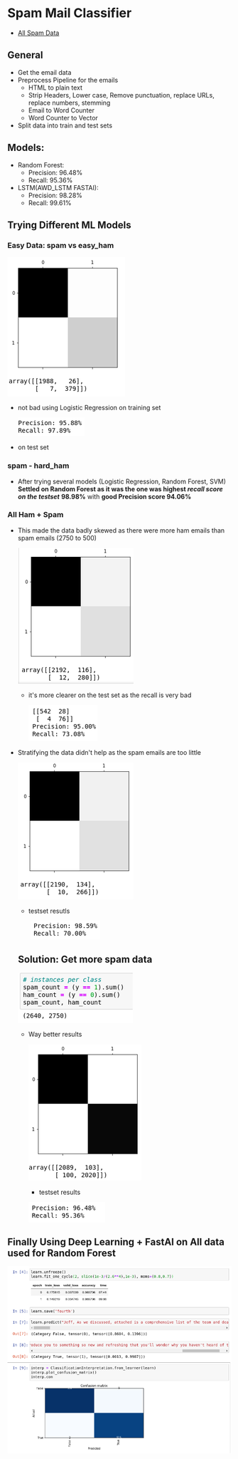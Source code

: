 # Spam Mail Classifier
- [All Spam Data](http://zacstewart.com/2015/04/28/document-classification-with-scikit-learn.html)


## General 

- Get the email data
- Preprocess Pipeline for the emails 
  - HTML to plain text
  - Strip Headers, Lower case, Remove punctuation, replace URLs, replace numbers, stemming
  - Email to Word Counter 
  - Word Counter to Vector 
- Split data into train and test sets

## Models:
- Random Forest: 
  - Precision: 96.48%
  - Recall: 95.36%
- LSTM(AWD_LSTM FASTAI):
  - Precision: 98.28%
  - Recall: 99.61%

## Trying Different ML Models

### Easy Data: spam vs easy_ham

![image-20200201181655887](/imgs/image-20200201181655887.png)

- not bad using Logistic Regression on training set

  ![image-20200201181818215](/imgs/image-20200201181818215.png)

- on test set

### spam - hard_ham

- After trying several models (Logistic Regression, Random Forest, SVM) **Settled on Random Forest as it was the one was highest *recall score on the testset*** **98.98%** with **good Precision score 94.06%**

### All Ham + Spam 

- This made the data badly skewed as there were more ham emails than spam emails (2750 to 500)

  ![image-20200201185205698](/imgs/image-20200201185205698.png)

  - it's more clearer on the test set as the recall is very bad

    ![image-20200201185324265](/imgs/image-20200201185324265.png)

- Stratifying the data didn't help as the spam emails are too little

  ![image-20200201185559970](/imgs/image-20200201185559970.png)

  - testset resutls

    ​														 ![image-20200201185655194](/imgs/image-20200201185655194.png)

  ## Solution: Get more spam data

  ![image-20200201185925254](/imgs/image-20200201185925254.png)

  - Way better results 

    ![image-20200201190247786](/imgs/image-20200201190247786.png)

    - testset results 

    ![image-20200201190448308](/imgs/image-20200201190448308.png)
    
## Finally Using Deep Learning + FastAI on All data used for Random Forest

![image-20200203020952992](/imgs/image-20200203020952992.png)

